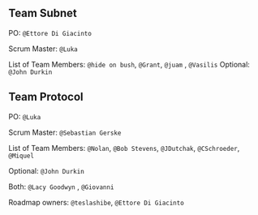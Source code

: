 ## Team Subnet

PO:
`@Ettore Di Giacinto`

Scrum Master: 
`@Luka`

List of Team Members:  `@hide on bush`, `@Grant`, `@juam` , `@Vasilis`
Optional: 
`@John Durkin`

## Team Protocol

PO: 
`@Luka`

Scrum Master: 
`@Sebastian Gerske`

List of Team Members: `@Nolan`, `@Bob Stevens`, `@JDutchak`, `@CSchroeder`, `@Miquel`

Optional: 
`@John Durkin`

Both:
`@Lacy Goodwyn` , `@Giovanni`


Roadmap owners: `@teslashibe`, `@Ettore Di Giacinto`
